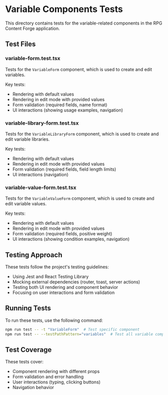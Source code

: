 # Variable Components Tests

This directory contains tests for the variable-related components in the RPG Content Forge application.

## Test Files

### variable-form.test.tsx
Tests for the `VariableForm` component, which is used to create and edit variables.

Key tests:
- Rendering with default values
- Rendering in edit mode with provided values
- Form validation (required fields, name format)
- UI interactions (showing usage examples, navigation)

### variable-library-form.test.tsx
Tests for the `VariableLibraryForm` component, which is used to create and edit variable libraries.

Key tests:
- Rendering with default values
- Rendering in edit mode with provided values
- Form validation (required fields, field length limits)
- UI interactions (navigation)

### variable-value-form.test.tsx
Tests for the `VariableValueForm` component, which is used to create and edit variable values.

Key tests:
- Rendering with default values
- Rendering in edit mode with provided values
- Form validation (required fields, positive weight)
- UI interactions (showing condition examples, navigation)

## Testing Approach

These tests follow the project's testing guidelines:
- Using Jest and React Testing Library
- Mocking external dependencies (router, toast, server actions)
- Testing both UI rendering and component behavior
- Focusing on user interactions and form validation

## Running Tests

To run these tests, use the following command:

```bash
npm run test -- -t "VariableForm"  # Test specific component
npm run test -- --testPathPattern="variables"  # Test all variable components
```

## Test Coverage

These tests cover:
- Component rendering with different props
- Form validation and error handling
- User interactions (typing, clicking buttons)
- Navigation behavior